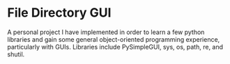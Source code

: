 # File Directory GUI

A personal project I have implemented in order to learn a few python libraries and gain some general object-oriented programming experience, particularly with GUIs. Libraries include PySimpleGUI, sys, os, path, re, and shutil.
